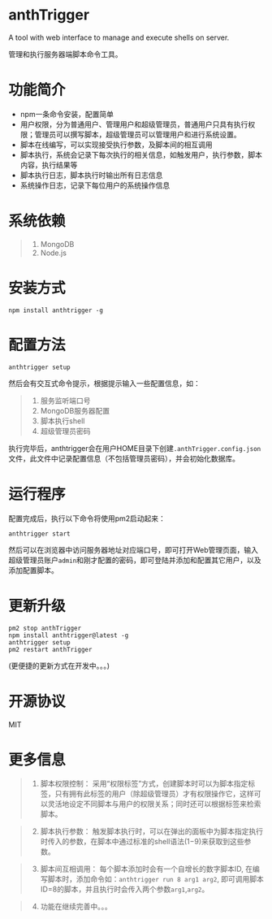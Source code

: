 anthTrigger
===

A tool with web interface to manage and execute shells on server.

管理和执行服务器端脚本命令工具。

# 功能简介

* npm一条命令安装，配置简单
* 用户权限，分为普通用户、管理用户和超级管理员，普通用户只具有执行权限；管理员可以撰写脚本，超级管理员可以管理用户和进行系统设置。
* 脚本在线编写，可以实现接受执行参数，及脚本间的相互调用
* 脚本执行，系统会记录下每次执行的相关信息，如触发用户，执行参数，脚本内容，执行结果等
* 脚本执行日志，脚本执行时输出所有日志信息
* 系统操作日志，记录下每位用户的系统操作信息

# 系统依赖

> 1. MongoDB
> 2. Node.js

# 安装方式
```
npm install anthtrigger -g
```

# 配置方法
```
anthtrigger setup
```
然后会有交互式命令提示，根据提示输入一些配置信息，如：

> 1. 服务监听端口号
> 2. MongoDB服务器配置
> 3. 脚本执行shell
> 4. 超级管理员密码

执行完毕后，anthtrigger会在用户HOME目录下创建`.anthTrigger.config.json`文件，此文件中记录配置信息（不包括管理员密码），并会初始化数据库。

# 运行程序
配置完成后，执行以下命令将使用pm2启动起来：
```
anthtrigger start
```
然后可以在浏览器中访问服务器地址对应端口号，即可打开Web管理页面，输入超级管理员账户`admin`和刚才配置的密码，即可登陆并添加和配置其它用户，以及添加配置脚本。


# 更新升级

```
pm2 stop anthTrigger
npm install anthtrigger@latest -g
anthtrigger setup
pm2 restart anthTrigger
```

(更便捷的更新方式在开发中。。。)

# 开源协议

MIT

# 更多信息

> 1. 脚本权限控制： 采用“权限标签”方式，创建脚本时可以为脚本指定标签，只有拥有此标签的用户（除超级管理员）才有权限操作它，这样可以灵活地设定不同脚本与用户的权限关系；同时还可以根据标签来检索脚本。

> 2. 脚本执行参数： 触发脚本执行时，可以在弹出的面板中为脚本指定执行时传入的参数，在脚本中通过标准的shell语法($1-$9)来获取到这些参数。

> 3. 脚本间互相调用： 每个脚本添加时会有一个自增长的数字脚本ID, 在编写脚本时，添加命令如：`anthtrigger run 8 arg1 arg2`, 即可调用脚本ID=8的脚本，并且执行时会传入两个参数`arg1`,`arg2`。

> 4. 功能在继续完善中。。。


